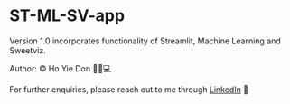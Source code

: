 # ST-ML-SV-app
Version 1.0 incorporates functionality of Streamlit, Machine Learning and Sweetviz.

Author: ©️ Ho Yie Don 👩‍✈️💻

For further enquiries, please reach out to me through [LinkedIn](https://www.linkedin.com/in/yiedonho/) 📩
